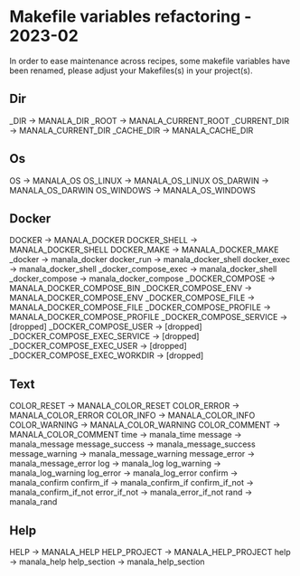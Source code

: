 # Makefile variables refactoring - 2023-02

In order to ease maintenance across recipes, some makefile variables have been renamed, please adjust your Makefiles(s) in your project(s).

## Dir

_DIR         -> MANALA_DIR
_ROOT        -> MANALA_CURRENT_ROOT
_CURRENT_DIR -> MANALA_CURRENT_DIR
_CACHE_DIR   -> MANALA_CACHE_DIR

## Os

OS         -> MANALA_OS
OS_LINUX   -> MANALA_OS_LINUX
OS_DARWIN  -> MANALA_OS_DARWIN
OS_WINDOWS -> MANALA_OS_WINDOWS

## Docker

DOCKER                       -> MANALA_DOCKER
DOCKER_SHELL                 -> MANALA_DOCKER_SHELL
DOCKER_MAKE                  -> MANALA_DOCKER_MAKE
_docker                      -> manala_docker
docker_run                   -> manala_docker_shell
docker_exec                  -> manala_docker_shell
_docker_compose_exec         -> manala_docker_shell
_docker_compose              -> manala_docker_compose
_DOCKER_COMPOSE              -> MANALA_DOCKER_COMPOSE_BIN
_DOCKER_COMPOSE_ENV          -> MANALA_DOCKER_COMPOSE_ENV
_DOCKER_COMPOSE_FILE         -> MANALA_DOCKER_COMPOSE_FILE
_DOCKER_COMPOSE_PROFILE      -> MANALA_DOCKER_COMPOSE_PROFILE
_DOCKER_COMPOSE_SERVICE      -> [dropped]
_DOCKER_COMPOSE_USER         -> [dropped]
_DOCKER_COMPOSE_EXEC_SERVICE -> [dropped]
_DOCKER_COMPOSE_EXEC_USER    -> [dropped]
_DOCKER_COMPOSE_EXEC_WORKDIR -> [dropped]

## Text

COLOR_RESET     -> MANALA_COLOR_RESET
COLOR_ERROR     -> MANALA_COLOR_ERROR
COLOR_INFO      -> MANALA_COLOR_INFO
COLOR_WARNING   -> MANALA_COLOR_WARNING
COLOR_COMMENT   -> MANALA_COLOR_COMMENT
time            -> manala_time
message         -> manala_message
message_success -> manala_message_success
message_warning -> manala_message_warning
message_error   -> manala_message_error
log             -> manala_log
log_warning     -> manala_log_warning
log_error       -> manala_log_error
confirm         -> manala_confirm
confirm_if      -> manala_confirm_if
confirm_if_not  -> manala_confirm_if_not
error_if_not    -> manala_error_if_not
rand            -> manala_rand

## Help

HELP         -> MANALA_HELP
HELP_PROJECT -> MANALA_HELP_PROJECT
help         -> manala_help
help_section -> manala_help_section
